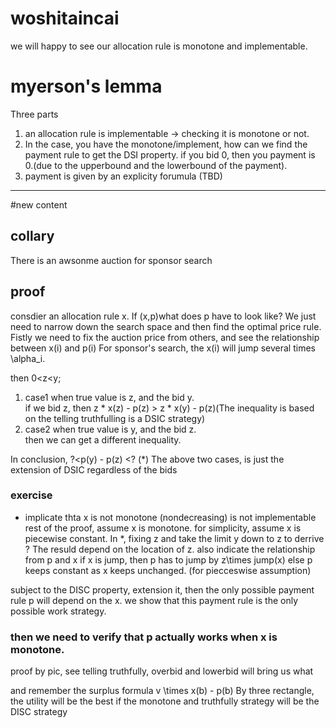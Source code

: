 # woshitaincai
we will happy to see our allocation rule is monotone and implementable.

# myerson's lemma
Three parts
1. an allocation rule is implementable -> checking it is monotone or not.
2. In the case, you have the monotone/implement, how can we find the payment rule to get the DSI property. if you bid 0, then you payment is 0.(due to the upperbound and the lowerbound of the payment).
3. payment is given by an explicity forumula (TBD)

---

#new content
## collary
There is an awsonme auction for sponsor search

## proof
consdier an allocation rule x. If (x,p)what does p have to look like? We just need to narrow down the search space and then find the optimal price rule. Fistly we need to  fix the auction price from others, and see the relationship between x(i) and p(i)
For sponsor's search, the x(i) will jump several times \alpha_i.

then 0<z<y;
1. case1 when true value is z, and the bid y.  
   if we bid z, then z * x(z) - p(z) > z *  x(y)  - p(z)(The inequality is based on the telling truthfulling is a DSIC strategy)
2. case2 when true value is y, and the bid z.  
   then we can get a different inequality.

In conclusion, 
?<p(y) - p(z) <? (*)
The above two cases, is just the extension of DSIC regardless of the bids

### exercise
* implicate thta x is not monotone (nondecreasing)  is not implementable
rest of the proof, assume x is monotone. for simplicity, assume x is piecewise constant.
In *, fixing z and take the limit y down to z to derrive ?
The resuld depend on the location of z.
also indicate the relationship from p and x
if x is jump, then p has to jump by z\times jump(x)
else p keeps constant as x keeps unchanged. (for piecceswise assumption)

subject to the DISC property, extension it, then the only possible payment rule p will depend on the x. we show that this payment rule is the only possible work strategy. 

### then we need to verify that p actually works when x is monotone.

proof by pic, see telling truthfully, overbid and lowerbid will bring us what

and remember the surplus formula
v \times x(b) - p(b)
By three rectangle, the utility will be the best if the monotone and truthfully strategy will be the DISC strategy 

